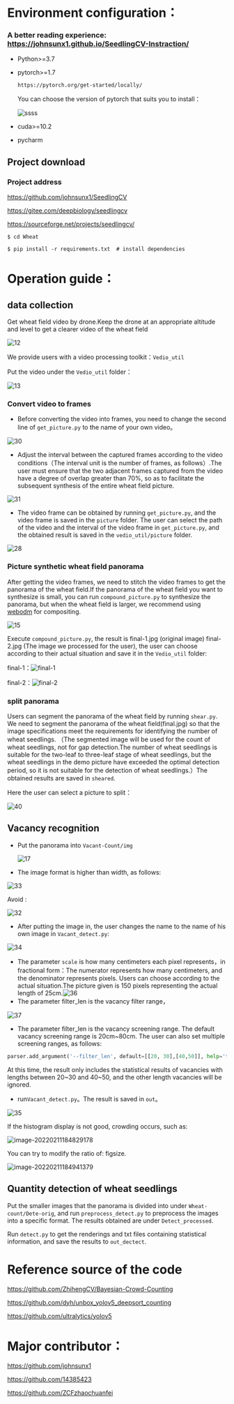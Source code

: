 # Environment configuration：

   ### A better reading experience:   https://johnsunx1.github.io/SeedlingCV-Instraction/
   


- Python>=3.7 

- pytorch>=1.7

  `https://pytorch.org/get-started/locally/ `

  You can choose the version of pytorch that suits you to install：

  ![ssss](Quickstart.assets/ssss.png)

- cuda>=10.2

- pycharm

## Project download

### Project address      
https://github.com/johnsunx1/SeedlingCV     

https://gitee.com/deepbiology/seedlingcv

https://sourceforge.net/projects/seedlingcv/


`$ cd Wheat`

`$ pip install -r requirements.txt  # install dependencies` 

# Operation guide：

## data collection

Get wheat field video by drone.Keep the drone at an appropriate altitude and level to get a clearer video of the wheat field

![12](Quickstart.assets/12.png)

We provide users with a video processing toolkit：`Vedio_util`

Put the video under the `Vedio_util` folder：

![13](Quickstart.assets/13.png)

### Convert video to frames

* Before converting the video into frames, you need to change the second line of `get_picture.py` to the name of your own video。

![30](Quickstart.assets/30.png)



* Adjust the interval between the captured frames according to the video conditions（The interval unit is the number of frames, as follows）.The user must ensure that the two adjacent frames captured from the video have a degree of overlap greater than 70%, so as to facilitate the subsequent synthesis of the entire wheat field picture.

![31](Quickstart.assets/31.png)

* The video frame can be obtained by running `get_picture.py`, and the video frame is saved in the `picture` folder. The user can select the path of the video and the interval of the video frame in `get_picture.py`, and the obtained result is saved in the `vedio_util/picture` folder.

![28](Quickstart.assets/28-1644926599348.png)

###  Picture synthetic wheat field panorama

After getting the video frames, we need to stitch the video frames to get the panorama of the wheat field.If the panorama of the wheat field you want to synthesize is small, you can run `compound_picture.py` to synthesize the panorama, but when the wheat field is larger, we recommend using [webodm](https://github.com/OpenDroneMap/WebODM) for compositing.

![15](Quickstart.assets/15.png)

Execute `compound_picture.py`, the result is final-1.jpg (original image) final-2.jpg (The image we processed for the user), the user can choose according to their actual situation and save it in the `Vedio_util` folder:

final-1：![final-1](Quickstart.assets/final-1.png)

final-2：![final-2](Quickstart.assets/final-2.png)

###  split panorama

Users can segment the panorama of the wheat field by running `shear.py`. We need to segment the panorama of the wheat field(final.jpg) so that the image specifications meet the requirements for identifying the number of wheat seedlings. （The segmented image will be used for the count of wheat seedlings, not for gap detection.The number of wheat seedlings is suitable for the two-leaf to three-leaf stage of wheat seedlings, but the wheat seedlings in the demo picture have exceeded the optimal detection period, so it is not suitable for the detection of wheat seedlings.）The obtained results are saved in `sheared`.

Here the user can select a picture to split：

![40](Quickstart.assets/40.png)

## Vacancy recognition

* Put the panorama into `Vacant-Count/img`

  ![17](Quickstart.assets/17.png)

* The image format is higher than width, as follows:

![33](Quickstart.assets/33.png)

Avoid :

![32](Quickstart.assets/32.png)

* After putting the image in, the user changes the name to the name of his own image in `Vacant_detect.py`:

![34](Quickstart.assets/34.png)

* The parameter `scale` is how many centimeters each pixel represents，in fractional form：The numerator represents how many centimeters, and the denominator represents pixels. Users can choose according to the actual situation.The picture given is 150 pixels representing the actual length of 25cm.![36](Quickstart.assets/36.png)
* The parameter filter_len is the vacancy filter range，

![37](Quickstart.assets/37.png)

* The parameter filter_len is the vacancy screening range. The default vacancy screening range is 20cm~80cm. The user can also set multiple screening ranges, as follows:

```python
parser.add_argument('--filter_len', default=[[20, 30],[40,50]], help='the interval of len to filter')
```

   At this time, the result only includes the statistical results of vacancies with lengths between 20~30 and 40~50, and the other length vacancies will be ignored.

* run`Vacant_detect.py`。The result is saved in `out`。

![35](Quickstart.assets/35.png)

If the histogram display is not good, crowding occurs, such as:

![image-20220211184829178](Quickstart.assets/image-20220211184829178.png)

You can try to modify the ratio of: figsize.

![image-20220211184941379](Quickstart.assets/image-20220211184941379.png)

## Quantity detection of wheat seedlings

Put the smaller images that the panorama is divided into under `Wheat-count/Dete-orig`, and run `preprocess_detect.py` to preprocess the images into a specific format. The results obtained are under `Detect_processed`.

Run `detect.py` to get the renderings and txt files containing statistical information, and save the results to `out_dectect`.

# Reference source of the code

https://github.com/ZhihengCV/Bayesian-Crowd-Counting

https://github.com/dyh/unbox_yolov5_deepsort_counting

https://github.com/ultralytics/yolov5 

# Major contributor：

https://github.com/johnsunx1

https://github.com/14385423

https://github.com/ZCFzhaochuanfei


